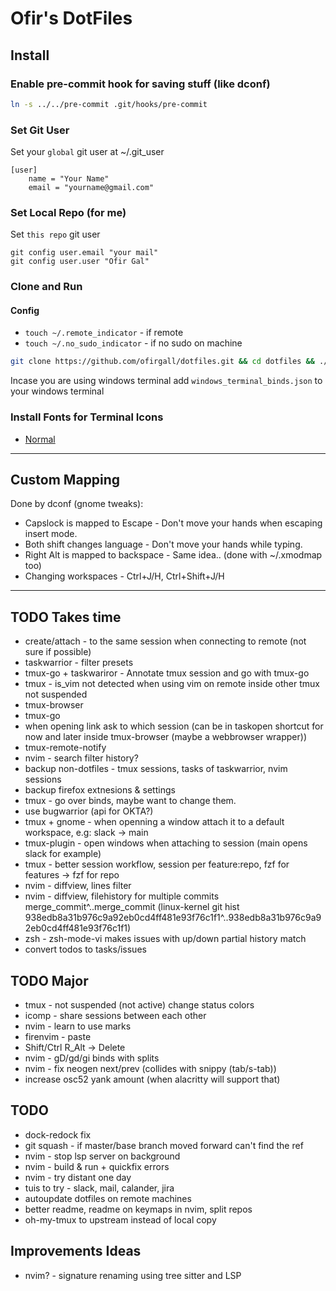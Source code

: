 # Ofir's DotFiles

## Install
### Enable pre-commit hook for saving stuff (like dconf)
```bash
ln -s ../../pre-commit .git/hooks/pre-commit
```

### Set Git User
Set your `global` git user at ~/.git_user
```
[user]
	name = "Your Name"
	email = "yourname@gmail.com"
```

### Set Local Repo (for me)
Set `this repo` git user
```
git config user.email "your mail"
git config user.user "Ofir Gal"
```

### Clone and Run
#### Config
* `touch ~/.remote_indicator` - if remote
* `touch ~/.no_sudo_indicator` - if no sudo on machine
```bash
git clone https://github.com/ofirgall/dotfiles.git && cd dotfiles && ./install
```

Incase you are using windows terminal add `windows_terminal_binds.json` to your windows terminal

### Install Fonts for Terminal Icons
* [Normal](https://github.com/ryanoasis/nerd-fonts/blob/master/patched-fonts/UbuntuMono/Regular/complete/Ubuntu%20Mono%20Nerd%20Font%20Complete%20Mono.ttf)


---

## Custom Mapping
Done by dconf (gnome tweaks):
* Capslock is mapped to Escape - Don't move your hands when escaping insert mode.
* Both shift changes language - Don't move your hands while typing.
* Right Alt is mapped to backspace - Same idea.. (done with ~/.xmodmap too)
* Changing workspaces - Ctrl+J/H, Ctrl+Shift+J/H

---

## TODO Takes time
* create/attach - to the same session when connecting to remote (not sure if possible)
* taskwarrior - filter presets
* tmux-go + taskwariror - Annotate tmux session and go with tmux-go 
* tmux - is_vim not detected when using vim on remote inside other tmux not suspended
* tmux-browser
* tmux-go
* when opening link ask to which session (can be in taskopen shortcut for now and later inside tmux-browser (maybe a webbrowser wrapper))
* tmux-remote-notify
* nvim - search filter history?
* backup non-dotfiles - tmux sessions, tasks of taskwarrior, nvim sessions
* backup firefox extnesions & settings
* tmux - go over binds, maybe want to change them.
* use bugwarrior (api for OKTA?)
* tmux + gnome - when openning a window attach it to a default workspace, e.g: slack -> main
* tmux-plugin - open windows when attaching to session (main opens slack for example)
* tmux - better session workflow, session per feature:repo, fzf for features -> fzf for repo
* nvim - diffview, lines filter
* nvim - diffview, filehistory for multiple commits merge_commit^..merge_commit (linux-kernel git hist 938edb8a31b976c9a92eb0cd4ff481e93f76c1f1^..938edb8a31b976c9a92eb0cd4ff481e93f76c1f1)
* zsh - zsh-mode-vi makes issues with up/down partial history match
* convert todos to tasks/issues

## TODO Major
* tmux - not suspended (not active) change status colors 
* icomp - share sessions between each other
* nvim - learn to use marks
* firenvim - paste
* Shift/Ctrl R_Alt -> Delete
* nvim - gD/gd/gi binds with splits
* nvim - fix neogen next/prev (collides with snippy (tab/s-tab))
* increase osc52 yank amount (when alacritty will support that)

## TODO
* dock-redock fix
* git squash - if master/base branch moved forward can't find the ref
* nvim - stop lsp server on background
* nvim - build & run + quickfix errors
* nvim - try distant one day
* tuis to try - slack, mail, calander, jira
* autoupdate dotfiles on remote machines
* better readme, readme on keymaps in nvim, split repos
* oh-my-tmux to upstream instead of local copy

## Improvements Ideas
* nvim? - signature renaming using tree sitter and LSP
